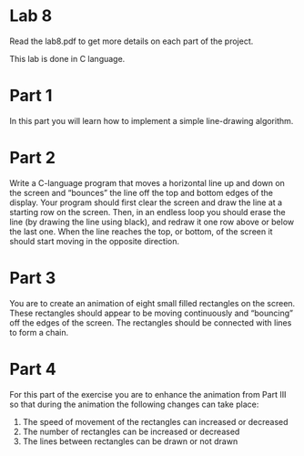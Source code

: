 # **Lab 8**

Read the lab8.pdf to get more details on each part of the project.

This lab is done in C language.

# **Part 1**

In this part you will learn how to implement a simple line-drawing algorithm.

# **Part 2**

Write a C-language program that moves a horizontal line up and down on the screen and “bounces”
the line off the top and bottom edges of the display. Your program should first clear the screen and
draw the line at a starting row on the screen. Then, in an endless loop you should erase the line (by
drawing the line using black), and redraw it one row above or below the last one. When the line
reaches the top, or bottom, of the screen it should start moving in the opposite direction.

# **Part 3**
You are to create an animation of eight small filled rectangles on the screen. These rectangles should appear
to be moving continuously and “bouncing” off the edges of the screen. The rectangles should be connected
with lines to form a chain.

# **Part 4**

For this part of the exercise you are to enhance the animation from Part III so that during the animation the
following changes can take place:
1. The speed of movement of the rectangles can increased or decreased
2. The number of rectangles can be increased or decreased
3. The lines between rectangles can be drawn or not drawn
